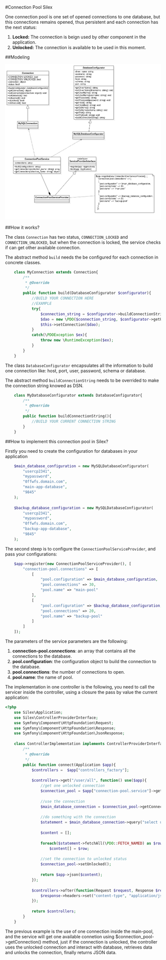 #Connection Pool Silex

One connection pool is one set of opened connections to one database, but this connections remains opened, thus persistent and each connection has the next status:

1. **Locked:** The connection is beign used by other component in the application.
2. **Unlocked:** The connection is available to be used in this moment.

##Modeling

![uml class diagram](https://raw.githubusercontent.com/captaincode0/connection-pool-silex/master/diagram.jpg)

##How it works?

The class `Connection` has two status, `CONNECTION_LOCKED` and `CONNECTION_UNLOCKED`, but when the connection is locked, the service checks if can get other available connection.

The abstract method `build` needs the be configured for each connection in concrete classes.

```php
    class MyConnection extends Connection{
        /**
         * @Override
         */
        public function build(DatabaseConfigurator $configurator){
            //BUILD YOUR CONNECTION HERE
            //EXAMPLE
            try{
                $connection_string = $configurator->buildConnectionString();
                $dao = new \PDO($connection_string, $configurator->getUserName(), $configurator->getPassword());
                $this->setConnection($dao);
            }
            catch(\PDOException $ex){
                throw new \RuntimeException($ex);
            }
        }
    }
```

The class `DatabaseConfigurator` encapsulates all the information to build one connection like: host, port, user, password, schema or database.

The abstract method `buildConnectionString` needs to be overrided to make the connection string knowed as DSN.

```php
    class MyDatabaseConfigurator extends DatabaseConfigurator{
        /**
         * @Override
         */
        public function buildConnectionString(){
            //BUILD YOUR CURRENT CONNECTION STRING
        }
    }
```

##How to implement this connection pool in Silex?

Firstly you need to create the configuration for databases in your application

```php
    $main_database_configuration = new MySQLDatabaseConfigurator(
        "usercp2341",
        "mypassword",
        "0ffwfs.domain.com",
        "main-app-database",
        "9845"
    );

    $backup_database_configuration = new MySQLDatabaseConfigurator(
        "usercp2341",
        "mypassword",
        "0ffwfs.domain.com",
        "backup-app-database",
        "9845"
    );
```

The second steep is to configure the `ConnectionPoolServiceProvider`, and pass your configurations:

```php
    $app->register(new ConnectionPoolServiceProvider(), [
        "connection-pool.connections" => [
            [
                "pool.configuration" => $main_database_configuration,
                "pool.connections" => 30,
                "pool.name" => "main-pool"
            ],
            [
                "pool.configuration" => $backup_database_configuration,
                "pool.connections" => 20,
                "pool.name" => "backup-pool"
            ]
        ]   
    ]);
```

The parameters of the service parameters are the following:

1. **connection-pool.connections**: an array that contains all the connections to the database.
2. **pool.configuration**: the configuration object to build the connection to the database.
2. **pool.connections**: the number of connections to open.
3. **pool.name**: the name of pool.

The implementation in one controller is the following, you need to call the servicer inside the controller, using a closure the pass by value the current application:

```php
<?php
    use Silex\Application;
    use Silex\ControllerProviderInterface;
    use Symfony\Component\HttpFoundation\Request;
    use Symfony\Component\HttpFoundation\Response;
    use Symfony\Component\HttpFoundation\JsonResponse;

    class ControllerImplementation implements ControllerProviderInterface{  
        /**
         * @Override
         */
        public function connect(Application $app){
            $controllers =  $app["controllers_factory"];

            $controllers->get("/user/all", function() use($app){
                //get one unlocked connection
                $connection_pool = $app["connection-pool.service"]->getConnection("main-pool");

                //use the connection
                $main_database_connection = $connection_pool->getConnection();

                //do something with the connection
                $statement = $main_database_connection->query("select users.id, users.email, users.name users.facebookapitoken from users left join articles as ar on articles.userid = users.id and articles.number>5");

                $content = [];

                foreach($statement->fetchAll(\PDO::FETCH_NAMED) as $row)
                    $content[] = $row;

                //set the connection to unlocked status
                $connection_pool->setUnlocked();

                return $app->json($content);
            });

            $controllers->after(function(Request $request, Response $response) use($app){
                $response->headers->set("content-type", "application/json");
            });

            return $controllers;
        }
    }
```

The previous example is the use of one connection inside the main-pool, and the service will get one available connetion using $connection_pool->getConnection() method, just if the connection is unlocked, the controller uses the unlocked connection and interact with database, retrieves data and unlocks the connection, finally returns JSON data.